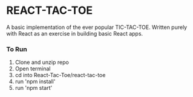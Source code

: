 # REACT-TAC-TOE
A basic implementation of the ever popular TIC-TAC-TOE. Written purely with React as an exercise in building basic React apps.

### To Run
1. Clone and unzip repo
2. Open terminal
3. cd into React-Tac-Toe/react-tac-toe
4. run 'npm install'
5. run 'npm start'
